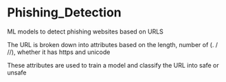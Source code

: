 # Phishing_Detection
ML models to detect phishing websites based on URLS

The URL is broken down into attributes based on the length, number of (. / //), whether it has https and unicode

These attributes are used to train a model and classify the URL into safe or unsafe
